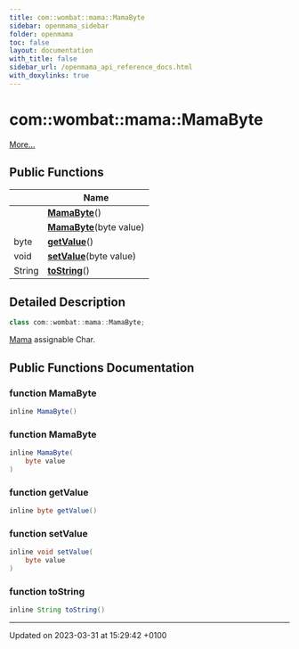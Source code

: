 ```yaml
---
title: com::wombat::mama::MamaByte
sidebar: openmama_sidebar
folder: openmama
toc: false
layout: documentation
with_title: false
sidebar_url: /openmama_api_reference_docs.html
with_doxylinks: true
---
```


# com::wombat::mama::MamaByte



 [More...](#detailed-description)

## Public Functions

|                | Name           |
| -------------- | -------------- |
| | **[MamaByte](classcom_1_1wombat_1_1mama_1_1MamaByte.html#function-mamabyte)**() |
| | **[MamaByte](classcom_1_1wombat_1_1mama_1_1MamaByte.html#function-mamabyte)**(byte value) |
| byte | **[getValue](classcom_1_1wombat_1_1mama_1_1MamaByte.html#function-getvalue)**() |
| void | **[setValue](classcom_1_1wombat_1_1mama_1_1MamaByte.html#function-setvalue)**(byte value) |
| String | **[toString](classcom_1_1wombat_1_1mama_1_1MamaByte.html#function-tostring)**() |

## Detailed Description

```java
class com::wombat::mama::MamaByte;
```


[Mama](classcom_1_1wombat_1_1mama_1_1Mama.html) assignable Char. 

## Public Functions Documentation

### function MamaByte

```java
inline MamaByte()
```


### function MamaByte

```java
inline MamaByte(
    byte value
)
```


### function getValue

```java
inline byte getValue()
```


### function setValue

```java
inline void setValue(
    byte value
)
```


### function toString

```java
inline String toString()
```


-------------------------------

Updated on 2023-03-31 at 15:29:42 +0100